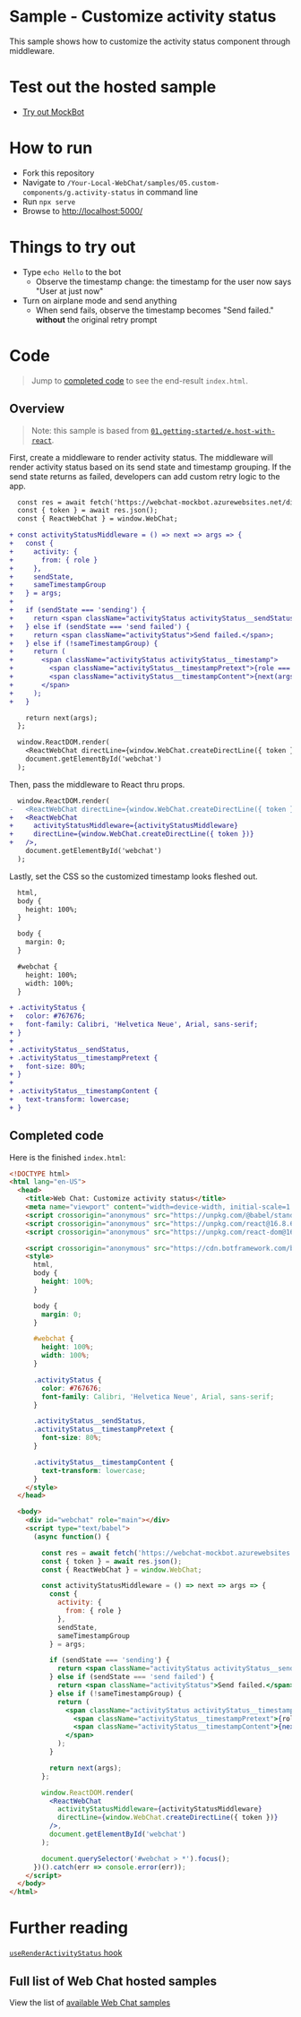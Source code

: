 # Sample - Customize activity status

This sample shows how to customize the activity status component through middleware.

# Test out the hosted sample

-  [Try out MockBot](https://microsoft.github.io/BotFramework-WebChat/05.custom-components/g.activity-status)

# How to run

-  Fork this repository
-  Navigate to `/Your-Local-WebChat/samples/05.custom-components/g.activity-status` in command line
-  Run `npx serve`
-  Browse to [http://localhost:5000/](http://localhost:5000/)

# Things to try out

-  Type `echo Hello` to the bot
   -  Observe the timestamp change: the timestamp for the user now says "User at just now"
-  Turn on airplane mode and send anything
   -  When send fails, observe the timestamp becomes "Send failed." **without** the original retry prompt

# Code

> Jump to [completed code](#completed-code) to see the end-result `index.html`.

## Overview

> Note: this sample is based from [`01.getting-started/e.host-with-react`](https://github.com/microsoft/BotFramework-WebChat/tree/master/samples/01.getting-started/e.host-with-react).

First, create a middleware to render activity status. The middleware will render activity status based on its send state and timestamp grouping. If the send state returns as failed, developers can add custom retry logic to the app.

```diff
  const res = await fetch('https://webchat-mockbot.azurewebsites.net/directline/token', { method: 'POST' });
  const { token } = await res.json();
  const { ReactWebChat } = window.WebChat;

+ const activityStatusMiddleware = () => next => args => {
+   const {
+     activity: {
+       from: { role }
+     },
+     sendState,
+     sameTimestampGroup
+   } = args;
+
+   if (sendState === 'sending') {
+     return <span className="activityStatus activityStatus__sendStatus">Sending&hellip;</span>;
+   } else if (sendState === 'send failed') {
+     return <span className="activityStatus">Send failed.</span>;
+   } else if (!sameTimestampGroup) {
+     return (
+       <span className="activityStatus activityStatus__timestamp">
+         <span className="activityStatus__timestampPretext">{role === 'user' ? 'User at ' : 'Bot at '}</span>
+         <span className="activityStatus__timestampContent">{next(args)}</span>
+       </span>
+     );
+   }

    return next(args);
  };

  window.ReactDOM.render(
    <ReactWebChat directLine={window.WebChat.createDirectLine({ token })} />,
    document.getElementById('webchat')
  );
```

Then, pass the middleware to React thru props.

```diff
  window.ReactDOM.render(
-   <ReactWebChat directLine={window.WebChat.createDirectLine({ token })} />,
+   <ReactWebChat
+     activityStatusMiddleware={activityStatusMiddleware}
+     directLine={window.WebChat.createDirectLine({ token })}
+   />,
    document.getElementById('webchat')
  );
```

Lastly, set the CSS so the customized timestamp looks fleshed out.

```diff
  html,
  body {
    height: 100%;
  }

  body {
    margin: 0;
  }

  #webchat {
    height: 100%;
    width: 100%;
  }

+ .activityStatus {
+   color: #767676;
+   font-family: Calibri, 'Helvetica Neue', Arial, sans-serif;
+ }
+
+ .activityStatus__sendStatus,
+ .activityStatus__timestampPretext {
+   font-size: 80%;
+ }
+
+ .activityStatus__timestampContent {
+   text-transform: lowercase;
+ }
```

## Completed code

Here is the finished `index.html`:

```html
<!DOCTYPE html>
<html lang="en-US">
  <head>
    <title>Web Chat: Customize activity status</title>
    <meta name="viewport" content="width=device-width, initial-scale=1.0" />
    <script crossorigin="anonymous" src="https://unpkg.com/@babel/standalone@7.7.5/babel.min.js"></script>
    <script crossorigin="anonymous" src="https://unpkg.com/react@16.8.6/umd/react.development.js"></script>
    <script crossorigin="anonymous" src="https://unpkg.com/react-dom@16.8.6/umd/react-dom.development.js"></script>

    <script crossorigin="anonymous" src="https://cdn.botframework.com/botframework-webchat/latest/webchat.js"></script>
    <style>
      html,
      body {
        height: 100%;
      }

      body {
        margin: 0;
      }

      #webchat {
        height: 100%;
        width: 100%;
      }

      .activityStatus {
        color: #767676;
        font-family: Calibri, 'Helvetica Neue', Arial, sans-serif;
      }

      .activityStatus__sendStatus,
      .activityStatus__timestampPretext {
        font-size: 80%;
      }

      .activityStatus__timestampContent {
        text-transform: lowercase;
      }
    </style>
  </head>

  <body>
    <div id="webchat" role="main"></div>
    <script type="text/babel">
      (async function() {

        const res = await fetch('https://webchat-mockbot.azurewebsites.net/directline/token', { method: 'POST' });
        const { token } = await res.json();
        const { ReactWebChat } = window.WebChat;

        const activityStatusMiddleware = () => next => args => {
          const {
            activity: {
              from: { role }
            },
            sendState,
            sameTimestampGroup
          } = args;

          if (sendState === 'sending') {
            return <span className="activityStatus activityStatus__sendStatus">Sending&hellip;</span>;
          } else if (sendState === 'send failed') {
            return <span className="activityStatus">Send failed.</span>;
          } else if (!sameTimestampGroup) {
            return (
              <span className="activityStatus activityStatus__timestamp">
                <span className="activityStatus__timestampPretext">{role === 'user' ? 'User at ' : 'Bot at '}</span>
                <span className="activityStatus__timestampContent">{next(args)}</span>
              </span>
            );
          }

          return next(args);
        };

        window.ReactDOM.render(
          <ReactWebChat
            activityStatusMiddleware={activityStatusMiddleware}
            directLine={window.WebChat.createDirectLine({ token })}
          />,
          document.getElementById('webchat')
        );

        document.querySelector('#webchat > *').focus();
      })().catch(err => console.error(err));
    </script>
  </body>
</html>
```

# Further reading

[`useRenderActivityStatus` hook](https://github.com/microsoft/BotFramework-WebChat/blob/master/docs/HOOKS.md#useRenderActivityStatus)

## Full list of Web Chat hosted samples

View the list of [available Web Chat samples](https://github.com/microsoft/BotFramework-WebChat/tree/master/samples)
